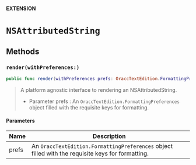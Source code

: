 **EXTENSION**

# `NSAttributedString`

## Methods
### `render(withPreferences:)`

```swift
public func render(withPreferences prefs: OraccTextEdition.FormattingPreferences) -> NSAttributedString
```

> A platform agnostic interface to rendering an NSAttributedString.
> - Parameter prefs : An `OraccTextEdition.FormattingPreferences` object filled with the requisite keys for formatting.

#### Parameters

| Name | Description |
| ---- | ----------- |
| prefs | An `OraccTextEdition.FormattingPreferences` object filled with the requisite keys for formatting. |